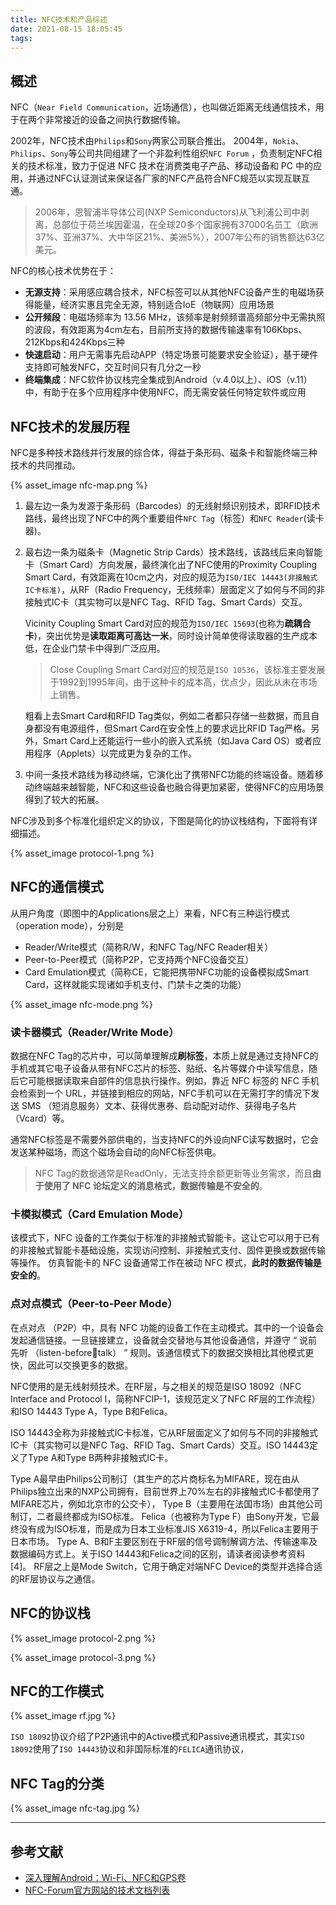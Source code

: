 ```yaml
---
title: NFC技术和产品综述
date: 2021-08-15 18:05:45
tags:
---
```


## 概述

NFC（`Near Field Communication`，近场通信），也叫做近距离无线通信技术，用于在两个非常接近的设备之间执行数据传输。

2002年，NFC技术由`Philips`和`Sony`两家公司联合推出。
2004年，`Nokia`、`Philips`、`Sony`等公司共同组建了一个非盈利性组织`NFC Forum` ，负责制定NFC相关的技术标准，致力于促进 NFC 技术在消费类电子产品、移动设备和 PC 中的应用，并通过NFC认证测试来保证各厂家的NFC产品符合NFC规范以实现互联互通。

> 2006年，恩智浦半导体公司(NXP Semiconductors)从飞利浦公司中剥离，总部位于荷兰埃因霍温，在全球20多个国家拥有37000名员工（欧洲37%、亚洲37%、大中华区21%、美洲5%），2007年公布的销售额达63亿美元。

NFC的核心技术优势在于：

- **无源支持**：采用感应耦合技术，NFC标签可以从其他NFC设备产生的电磁场获得能量，经济实惠且完全无源，特别适合IoE（物联网）应用场景
- **公开频段**：电磁场频率为 13.56 MHz，该频率是射频频谱高频部分中无需执照的波段，有效距离为4cm左右，目前所支持的数据传输速率有106Kbps、212Kbps和424Kbps三种
- **快速启动**：用户无需事先启动APP（特定场景可能要求安全验证），基于硬件支持即可触发NFC，交互时间只有几分之一秒
- **终端集成**：NFC软件协议栈完全集成到Android（v.4.0以上）、iOS（v.11）中，有助于在多个应用程序中使用NFC，而无需安装任何特定软件或应用

## NFC技术的发展历程

NFC是多种技术路线并行发展的综合体，得益于条形码、磁条卡和智能终端三种技术的共同推动。

{% asset_image nfc-map.png %}

1. 最左边一条为发源于条形码（Barcodes）的无线射频识别技术，即RFID技术路线，最终出现了NFC中的两个重要组件`NFC Tag`（标签）和`NFC Reader`(读卡器)。

2. 最右边一条为磁条卡（Magnetic Strip Cards）技术路线，该路线后来向智能卡（Smart Card）方向发展，最终演化出了NFC使用的Proximity Coupling Smart Card，有效距离在10cm之内，对应的规范为`ISO/IEC 14443(非接触式IC卡标准)`，从RF（Radio Frequency，无线频率）层面定义了如何与不同的非接触式IC卡（其实物可以是NFC Tag、RFID Tag、Smart Cards）交互。

    Vicinity Coupling Smart Card对应的规范为`ISO/IEC 15693`(也称为**疏耦合卡**)，突出优势是**读取距离可高达一米**，同时设计简单使得读取器的生产成本低，在企业门禁卡中得到广泛应用。

    > Close Coupling Smart Card对应的规范是`ISO 10536`，该标准主要发展于1992到1995年间，由于这种卡的成本高，优点少，因此从未在市场上销售。

    粗看上去Smart Card和RFID Tag类似，例如二者都只存储一些数据，而且自身都没有电源组件，但Smart Card在安全性上的要求远比RFID Tag严格。另外，Smart Card上还能运行一些小的嵌入式系统（如Java Card OS）或者应用程序（Applets）以完成更为复杂的工作。

3. 中间一条技术路线为移动终端，它演化出了携带NFC功能的终端设备。随着移动终端越来越智能，NFC和这些设备也融合得更加紧密，使得NFC的应用场景得到了较大的拓展。

NFC涉及到多个标准化组织定义的协议，下图是简化的协议栈结构，下面将有详细描述。

{% asset_image protocol-1.png %}

## NFC的通信模式

从用户角度（即图中的Applications层之上）来看，NFC有三种运行模式（operation mode），分别是

- Reader/Write模式（简称R/W，和NFC Tag/NFC Reader相关）
- Peer-to-Peer模式（简称P2P，它支持两个NFC设备交互）
- Card Emulation模式（简称CE，它能把携带NFC功能的设备模拟成Smart Card，这样就能实现诸如手机支付、门禁卡之类的功能）

{% asset_image nfc-mode.png %}

### 读卡器模式（Reader/Write Mode）

数据在NFC Tag的芯片中，可以简单理解成**刷标签**，本质上就是通过支持NFC的手机或其它电子设备从带有NFC芯片的标签、贴纸、名片等媒介中读写信息，随后它可能根据读取来自部件的信息执行操作。例如，靠近 NFC 标签的 NFC 手机会检索到一个 URL，并链接到相应的网站，NFC手机可以在无需打字的情况下发送 SMS （短消息服务）文本、获得优惠券、启动配对动作、获得电子名片（Vcard）等。

通常NFC标签是不需要外部供电的，当支持NFC的外设向NFC读写数据时，它会发送某种磁场，而这个磁场会自动的向NFC标签供电。

> NFC Tag的数据通常是ReadOnly，无法支持余额更新等业务需求，而且**由于使用了 NFC 论坛定义的消息格式，数据传输是不安全的**。

### 卡模拟模式（Card Emulation Mode）

该模式下，NFC 设备的工作类似于标准的非接触式智能卡。这让它可以用于已有的非接触式智能卡基础设施，实现访问控制、非接触式支付、固件更换或数据传输等操作。
仿真智能卡的 NFC 设备通常工作在被动 NFC 模式，**此时的数据传输是安全的**。

### 点对点模式（Peer-to-Peer Mode）

在点对点 （P2P）中，具有 NFC 功能的设备工作在主动模式。其中的一个设备会发起通信链接。一旦链接建立，设备就会交替地与其他设备通信，并遵守 “ 说前先听 （listen-beforetalk） ” 规则。该通信模式下的数据交换相比其他模式更快，因此可以交换更多的数据。


NFC使用的是无线射频技术。在RF层，与之相关的规范是ISO 18092（NFC Interface and Protocol I，简称NFCIP-1，该规范定义了NFC RF层的工作流程）和ISO 14443 Type A，Type B和Felica。

ISO 14443全称为非接触式IC卡标准，它从RF层面定义了如何与不同的非接触式IC卡（其实物可以是NFC Tag、RFID Tag、Smart Cards）交互。ISO 14443定义了Type A和Type B两种非接触式IC卡。

Type A最早由Philips公司制订（其生产的芯片商标名为MIFARE，现在由从Philips独立出来的NXP公司拥有，目前世界上70%左右的非接触式IC卡都使用了MIFARE芯片，例如北京市的公交卡），
Type B（主要用在法国市场）由其他公司制订，二者最终都成为ISO标准。
Felica（也被称为Type F）由Sony开发，它最终没有成为ISO标准，而是成为日本工业标准JIS X6319-4，所以Felica主要用于日本市场。
Type A、B和F主要区别在于RF层的信号调制解调方法、传输速率及数据编码方式上。关于ISO 14443和Felica之间的区别，请读者阅读参考资料[4]。
RF层之上是Mode Switch，它用于确定对端NFC Device的类型并选择合适的RF层协议与之通信。


## NFC的协议栈



{% asset_image protocol-2.png %}

{% asset_image protocol-3.png %}


## NFC的工作模式

{% asset_image rf.jpg %}

`ISO 18092`协议介绍了P2P通讯中的Active模式和Passive通讯模式，其实`ISO 18092`使用了`ISO 14443`协议和非国际标准的`FELICA`通讯协议，



## NFC Tag的分类

{% asset_image nfc-tag.jpg %}

---

## 参考文献

- [深入理解Android：Wi-Fi、NFC和GPS卷](https://static.kancloud.cn/alex_wsc/android-wifi-nfc-gps)
- [NFC-Forum官方网站的技术文档列表](https://nfc-forum.org/our-work/specification-releases/)